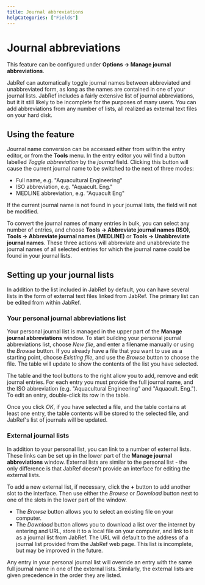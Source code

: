 ```yaml
---
title: Journal abbreviations
helpCategories: ["Fields"]
---
```


# Journal abbreviations

This feature can be configured under **Options -&gt; Manage journal abbreviations**.

JabRef can automatically toggle journal names between abbreviated and unabbreviated form, as long as the names are contained in one of your journal lists. JabRef includes a fairly extensive list of journal abbreviations, but it it still likely to be incomplete for the purposes of many users. You can add abbreviations from any number of lists, all realized as external text files on your hard disk.

## Using the feature

Journal name conversion can be accessed either from within the entry editor, or from the **Tools** menu. In the entry editor you will find a button labelled *Toggle abbreviation* by the *journal* field. Clicking this button will cause the current journal name to be switched to the next of three modes:

-   Full name, e.g. "Aquacultural Engineering"
-   ISO abbreviation, e.g. "Aquacult. Eng."
-   MEDLINE abbreviation, e.g. "Aquacult Eng"

If the current journal name is not found in your journal lists, the field will not be modified.

To convert the journal names of many entries in bulk, you can select any number of entries, and choose **Tools -&gt; Abbreviate journal names (ISO)**, **Tools -&gt; Abbreviate journal names (MEDLINE)** or **Tools -&gt; Unabbreviate journal names**. These three actions will abbreviate and unabbreviate the journal names of all selected entries for which the journal name could be found in your journal lists.

## Setting up your journal lists

In addition to the list included in JabRef by default, you can have several lists in the form of external text files linked from JabRef. The primary list can be edited from within JabRef.

### Your personal journal abbreviations list

Your personal journal list is managed in the upper part of the **Manage journal abbreviations** window. To start building your personal journal abbreviations list, choose *New file*, and enter a filename manually or using the *Browse* button. If you already have a file that you want to use as a starting point, choose *Existing file*, and use the *Browse* button to choose the file. The table will update to show the contents of the list you have selected.

The table and the tool buttons to the right allow you to add, remove and edit journal entries. For each entry you must provide the full journal name, and the ISO abbreviation (e.g. "Aquacultural Engineering" and "Aquacult. Eng."). To edit an entry, double-click its row in the table.

Once you click *OK*, if you have selected a file, and the table contains at least one entry, the table contents will be stored to the selected file, and JabRef's list of journals will be updated.

### External journal lists

In addition to your personal list, you can link to a number of external lists. These links can be set up in the lower part of the **Manage journal abbreviations** window. External lists are similar to the personal list - the only difference is that JabRef doesn't provide an interface for editing the external lists.

To add a new external list, if necessary, click the **+** button to add another slot to the interface. Then use either the *Browse* or *Download* button next to one of the slots in the lower part of the window.

-   The *Browse* button allows you to select an existing file on your computer.
-   The *Download* button allows you to download a list over the internet by entering and URL, store it to a local file on your computer, and link to it as a journal list from JabRef. The URL will default to the address of a journal list provided from the JabRef web page. This list is incomplete, but may be improved in the future.

Any entry in your personal journal list will override an entry with the same full journal name in one of the external lists. Similarly, the external lists are given precedence in the order they are listed.
